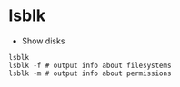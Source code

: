 # lsblk

- Show disks

```shell
lsblk
lsblk -f # output info about filesystems
lsblk -m # output info about permissions
```
